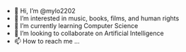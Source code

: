 - 👋 Hi, I’m @mylo2202
- 👀 I’m interested in music, books, films, and human rights
- 🌱 I’m currently learning Computer Science
- 💞️ I’m looking to collaborate on Artificial Intelligence
- 📫 How to reach me ...

<!---
mylo2202/mylo2202 is a ✨ special ✨ repository because its `README.md` (this file) appears on your GitHub profile.
You can click the Preview link to take a look at your changes.
--->
